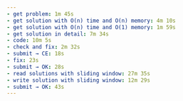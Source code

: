 ```yaml
---
- get problem: 1m 45s
- get solution with O(n) time and O(n) memory: 4m 10s
- get solution with O(n) time and O(1) memory: 1m 59s
- get solution in detail: 7m 34s
- code: 10m 5s
- check and fix: 2m 32s
- submit → CE: 18s
- fix: 23s
- submit → OK: 28s
- read solutions with sliding window: 27m 35s
- write solution with sliding window: 12m 29s
- submit → OK: 43s
---
```

